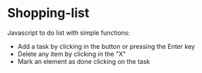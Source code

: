 # Shopping-list
Javascript to do list with simple functions:
- Add a task by clicking in the button or pressing the Enter key
- Delete any item by clicking in the "X"
- Mark an element as done clicking on the task
